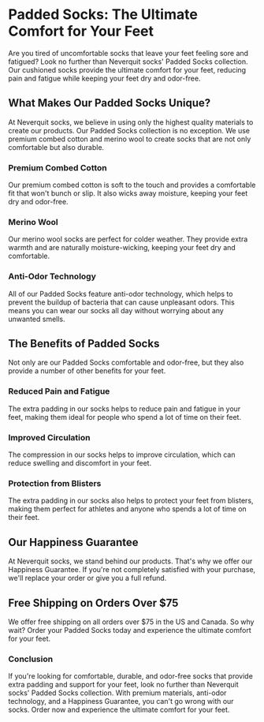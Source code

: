 # Padded Socks: The Ultimate Comfort for Your Feet

Are you tired of uncomfortable socks that leave your feet feeling sore and fatigued? Look no further than Neverquit socks' Padded Socks collection. Our cushioned socks provide the ultimate comfort for your feet, reducing pain and fatigue while keeping your feet dry and odor-free.

## What Makes Our Padded Socks Unique?

At Neverquit socks, we believe in using only the highest quality materials to create our products. Our Padded Socks collection is no exception. We use premium combed cotton and merino wool to create socks that are not only comfortable but also durable.

### Premium Combed Cotton

Our premium combed cotton is soft to the touch and provides a comfortable fit that won't bunch or slip. It also wicks away moisture, keeping your feet dry and odor-free.

### Merino Wool

Our merino wool socks are perfect for colder weather. They provide extra warmth and are naturally moisture-wicking, keeping your feet dry and comfortable.

### Anti-Odor Technology

All of our Padded Socks feature anti-odor technology, which helps to prevent the buildup of bacteria that can cause unpleasant odors. This means you can wear our socks all day without worrying about any unwanted smells.

## The Benefits of Padded Socks

Not only are our Padded Socks comfortable and odor-free, but they also provide a number of other benefits for your feet.

### Reduced Pain and Fatigue

The extra padding in our socks helps to reduce pain and fatigue in your feet, making them ideal for people who spend a lot of time on their feet.

### Improved Circulation

The compression in our socks helps to improve circulation, which can reduce swelling and discomfort in your feet.

### Protection from Blisters

The extra padding in our socks also helps to protect your feet from blisters, making them perfect for athletes and anyone who spends a lot of time on their feet.

## Our Happiness Guarantee

At Neverquit socks, we stand behind our products. That's why we offer our Happiness Guarantee. If you're not completely satisfied with your purchase, we'll replace your order or give you a full refund.

## Free Shipping on Orders Over $75

We offer free shipping on all orders over $75 in the US and Canada. So why wait? Order your Padded Socks today and experience the ultimate comfort for your feet.

### Conclusion

If you're looking for comfortable, durable, and odor-free socks that provide extra padding and support for your feet, look no further than Neverquit socks' Padded Socks collection. With premium materials, anti-odor technology, and a Happiness Guarantee, you can't go wrong with our socks. Order now and experience the ultimate comfort for your feet.